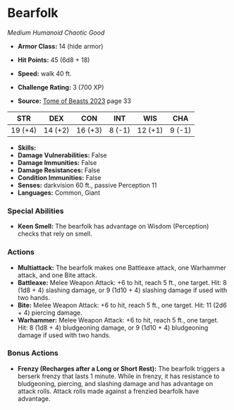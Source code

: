 # Bearfolk

*Medium* *Humanoid* *Chaotic Good*

- **Armor Class:** 14 (hide armor)
- **Hit Points:** 45 (6d8 + 18)
- **Speed:** walk 40 ft.

- **Challenge Rating:** 3 (700 XP)
- **Source:** [Tome of Beasts 2023](https://koboldpress.com/kpstore/product/tome-of-beasts-1-2023-edition/) page 33

| STR | DEX | CON | INT | WIS | CHA |
| --- | --- | --- | --- | --- | --- |
| 19 (+4) | 14 (+2) | 16 (+3) | 8 (-1) | 12 (+1) | 9 (-1) |

- **Skills:** 
- **Damage Vulnerabilities:** False
- **Damage Immunities:** False
- **Damage Resistances:** False
- **Condition Immunities:** False
- **Senses:** darkvision 60 ft., passive Perception 11
- **Languages:** Common, Giant

### Special Abilities

- **Keen Smell:** The bearfolk has advantage on Wisdom (Perception) checks that rely on smell.

### Actions

- **Multiattack:** The bearfolk makes one Battleaxe attack, one Warhammer attack, and one Bite attack.
- **Battleaxe:** Melee Weapon Attack: +6 to hit, reach 5 ft., one target. Hit: 8 (1d8 + 4) slashing damage, or 9 (1d10 + 4) slashing damage if used with two hands.
- **Bite:** Melee Weapon Attack: +6 to hit, reach 5 ft., one target. Hit: 11 (2d6 + 4) piercing damage.
- **Warhammer:** Melee Weapon Attack: +6 to hit, reach 5 ft., one target. Hit: 8 (1d8 + 4) bludgeoning damage, or 9 (1d10 + 4) bludgeoning damage if used with two hands.

### Bonus Actions

- **Frenzy (Recharges after a Long or Short Rest):** The bearfolk triggers a berserk frenzy that lasts 1 minute. While in frenzy, it has resistance to bludgeoning, piercing, and slashing damage and has advantage on attack rolls. Attack rolls made against a frenzied bearfolk have advantage.
